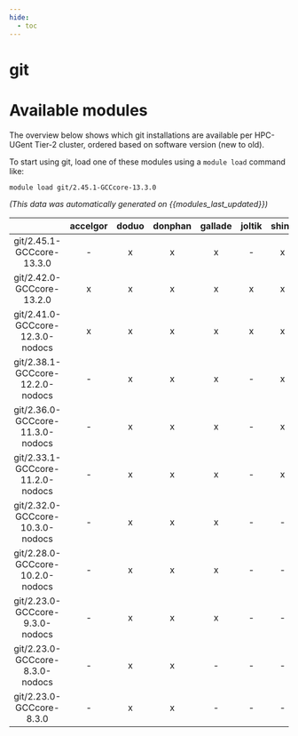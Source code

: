 ```yaml
---
hide:
  - toc
---
```


git
===

# Available modules


The overview below shows which git installations are available per HPC-UGent Tier-2 cluster, ordered based on software version (new to old).

To start using git, load one of these modules using a `module load` command like:

```shell
module load git/2.45.1-GCCcore-13.3.0
```

*(This data was automatically generated on {{modules_last_updated}})*  

| |accelgor|doduo|donphan|gallade|joltik|shinx|skitty|
| :---: | :---: | :---: | :---: | :---: | :---: | :---: | :---: |
|git/2.45.1-GCCcore-13.3.0|-|x|x|x|-|x|x|
|git/2.42.0-GCCcore-13.2.0|x|x|x|x|x|x|x|
|git/2.41.0-GCCcore-12.3.0-nodocs|x|x|x|x|x|x|x|
|git/2.38.1-GCCcore-12.2.0-nodocs|-|x|x|x|-|x|-|
|git/2.36.0-GCCcore-11.3.0-nodocs|-|x|x|x|-|x|-|
|git/2.33.1-GCCcore-11.2.0-nodocs|-|x|x|x|-|x|-|
|git/2.32.0-GCCcore-10.3.0-nodocs|-|x|x|x|-|-|-|
|git/2.28.0-GCCcore-10.2.0-nodocs|-|x|x|x|-|-|-|
|git/2.23.0-GCCcore-9.3.0-nodocs|-|x|x|x|-|-|-|
|git/2.23.0-GCCcore-8.3.0-nodocs|-|x|x|-|-|-|-|
|git/2.23.0-GCCcore-8.3.0|-|x|x|-|-|-|-|
